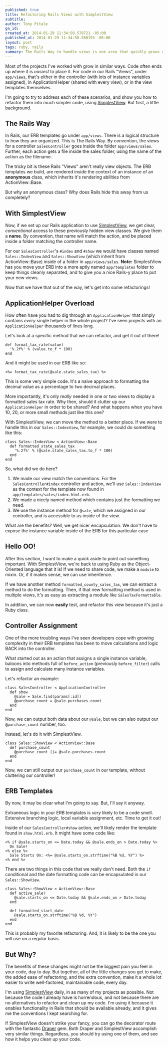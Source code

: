 ```yaml
---
published: true
title: Refactoring Rails Views with SimplestView
subtitle: 
author: Tony Pitale
ga_id: 
created_at: 2014-01-29 11:34:50.578721 -05:00
published_at: 2014-01-29 11:34:50.580193 -05:00
layout: post
tags: ruby, rails
summary: The Rails Way to handle views is one area that quickly grows unwieldy in larger projects. I'd like to share how I use SimplestView to clean up my views, and their corresponding controllers and helpers.
---
```


Most of the projects I've worked with grow in similar ways. Code often ends up where it is _easiest_ to place it. For code in our Rails "Views", under `app/views`, that's either in the controller (with lots of instance variables assigned), in ApplicationHelper (shared with every view), or in the view templates themselves.

I'm going to try to address each of these scenarios, and show you how to refactor them into much simpler code, using [SimplestView](https://github.com/tpitale/simplest_view). But first, a little background.

## The Rails Way ##

In Rails, our ERB templates go under `app/views`. There is a logical structure to how they are organized. This is The Rails Way. By convention, the views for a controller `SalesController` goes inside the folder `app/views/sales`. Further, each action gets a file inside the sales folder, using the name of the action as the filename.

The tricky bit is these Rails "Views" aren't really view objects. The ERB templates we build, are rendered inside the context of an instance of an **anonymous** class, which inherits it's rendering abilities from ActionView::Base.

But why an anonymous class? Why does Rails hide this away from us completely?

## With SimplestView ##

Now, if we set up our Rails application to use [SimplestView](https://github.com/tpitale/simplest_view#usage), we get clear, _conventional_ access to these previously hidden view classes. We give them a **name**. By convention, that name will match the action, and be placed inside a folder matching the controller name.

For our `SalesController`'s `#index` and `#show` we would have classes named `Sales::IndexView` and `Sales::ShowView` (which inherit from ActionView::Base) inside of a folder in `app/views/sales`. **Note:** SimplestView has you move your ERB into a more aptly named `app/templates` folder to keep things cleanly separated, and to give you a nice Rails-y place to put your new views.

Now that we have that out of the way, let's get into some refactorings!

## ApplicationHelper Overload ##

How often have you had to dig through an `ApplicationHelper` that simply contains _every_ single helper in the whole project? I've seen projects with an `ApplicationHelper` thousands of lines long.

Let's look at a specific method that we can refactor, and get it out of there!

<pre><code class='language-ruby'>def format_tax_rate(value)
  '%.2f%' % (value.to_f * 100)
end
</code></pre>

And it might be used in our ERB like so:

<pre><code class='language-ruby'>&lt;%= format_tax_rate(@sale.state_sales_tax) %&gt;
</code></pre>

This is some very simple code. It's a naive approach to formatting the decimal value as a percentage to two decimal places.

More importantly, it's only _really_ needed in one or two views to display a formatted sales tax rate. Why then, should it clutter up our `ApplicationHelper` in order to be shared? And what happens when you have 10, 20, or more small methods just like this one?

With SimplestView, we can move the method to a better place. If we were to handle this in our `Sales::IndexView`, for example, we could do something like this:

<pre><code class='language-ruby'>class Sales::IndexView &lt; ActionView::Base
  def formatted_state_sales_tax
    '%.2f%' % (@sale.state_sales_tax.to_f * 100)
  end
end
</code></pre>

So, what did we do here?

1. We made our view match the conventions. For the `SalesController#index` controller and action, we'll use `Sales::IndexView` as the context for the template now found in `app/templates/sales/index.html.erb`.
2. We made a nicely named method which contains just the formatting we need.
3. We use the instance method for `@sale`, which we assigned in our controller, and is accessible to us inside of the view.

What are the benefits? Well, we get nicer encapsulation. We don't have to expose the instance variable inside of the ERB for this particular case

## Hello OO! ##

After this section, I want to make a quick aside to point out something important. With SimplestView, we're back to using Ruby as the Object-Oriented language that it is! If we need to share code, we make a `module` to mixin. Or, if it makes sense, we can use inheritence.

If we have another method `formatted_county_sales_tax`, we can extract a method to do the formatting. Then, if that new formatting method is used in multiple views, it's as easy as extracting a module like `SalesTaxFormattable`.

In addition, we can now **easily** test, and refactor this view because it's just a Ruby class.

## Controller Assignment ##

One of the more troubling ways I've seen developers cope with growing complexity in their ERB templates has been to move calculations and logic BACK into the controller.

What started out as an action that assigns a single instance variable, baloons into methods full of `before_action` (previously `before_filter`) calls to assign and calculate many instance variables.

Let's refactor an example:

<pre><code class='language-ruby'>class SalesController &lt; ApplicationController
  def show
    @sale = Sale.find(params[:id])
    @purchase_count = @sale.purchases.count
  end
end
</code></pre>

Now, we can output both data about our `@sale`, but we can also output our `@purchase_count` number, too.

Instead, let's do it with SimplestView.

<pre><code class='language-ruby'>class Sales::ShowView &lt; ActionView::Base
  def purchase_count
    @purchase_count ||= @sale.purchases.count
  end
end
</code></pre>

Now, we can still output our `purchase_count` in our template, without cluttering our controller!

## ERB Templates ##

By now, it may be clear what I'm going to say. But, I'll say it anyway.

Extraneous logic in your ERB templates is _very_ likely to be a code smell. Extensive branching logic, local variable assignment, etc. Time to get it out!

Inside of our `SalesController#show` action, we'll likely render the template found in `show.html.erb`. It might have some code like:

<pre><code class='language-ruby'>&lt;% if @sale.starts_on &lt;= Date.today &amp;&amp; @sale.ends_on > Date.today %&gt;
  On Sale!
&lt;% else %&gt;
  Sale Starts On: &lt;%= @sale.starts_on.strftime("%B %d, %Y") %&gt;
&lt;% end %&gt;
</code></pre>

There are two things in this code that we really don't need. Both the `if` conditional and the date formatting code can be encapsulated in our `Sales::ShowView`.

<pre><code class='language-ruby'>class Sales::ShowView &lt; ActionView::Base
  def active_sale?
    @sale.starts_on &lt;= Date.today &amp;&amp; @sale.ends_on > Date.today
  end

  def formatted_start_date
    @sale.starts_on.strftime("%B %d, %Y")
  end
end
</code></pre>

This is probably my favorite refactoring. And, it is likely to be the one you will use on a regular basis.

## But Why? ##

The benefits of these changes might not be the biggest pain you feel in your code, day to day. But together, all of the little changes you get to make,  the added ease of refactoring, and the extra convention, make it a whole lot easier to write well-factored, maintainable code, every day.

I'm using [SimplestView](https://github.com/tpitale/simplest_view) daily, in as many of my projects as possible. Not because the code I already have is horrendous, and not because there are no alternatives to refactor and clean up my code. I'm using it because it enables functionality in Rails that should be available already, and it gives me the conventions I kept searching for.

If SimplestView doesn't strike your fancy, you can go the decorator route with the fantastic [Draper](https://github.com/drapergem/draper) gem. Both Draper and SimplestView accomplish very similar things. Regardless, you should try using one of them, and see how it helps you clean up your code.

